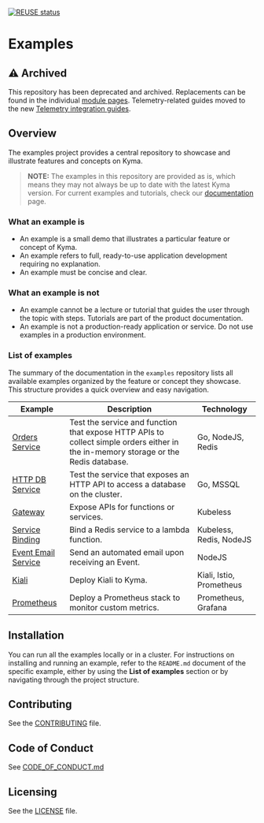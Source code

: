 [![REUSE status](https://api.reuse.software/badge/github.com/kyma-project/examples)](https://api.reuse.software/info/github.com/kyma-project/examples)

# Examples

## :warning: **Archived**

This repository has been deprecated and archived. Replacements can be found in the individual [module pages](https://kyma-project.io/#/06-modules/README). Telemetry-related guides moved to the new [Telemetry integration guides](https://kyma-project.io/#/telemetry-manager/user/README?id=integration-guides).


## Overview

The examples project provides a central repository to showcase and illustrate features and concepts on Kyma.

> **NOTE:** The examples in this repository are provided as is, which means they may not always be up to date with the latest Kyma version. For current examples and tutorials, check our [documentation](https://kyma-project.io) page.

### What an example is

- An example is a small demo that illustrates a particular feature or concept of Kyma.
- An example refers to full, ready-to-use application development requiring no explanation.
- An example must be concise and clear.

### What an example is not

- An example cannot be a lecture or tutorial that guides the user through the topic with steps. Tutorials are part of the product documentation.
- An example is not a production-ready application or service. Do not use examples in a production environment.

### List of examples

The summary of the documentation in the `examples` repository lists all available examples organized by the feature or concept they showcase. This structure provides a quick overview and easy navigation.

| Example | Description | Technology |
|---|---|---|
| [Orders Service](orders-service/README.md) | Test the service and function that expose HTTP APIs to collect simple orders either in the in-memory storage or the Redis database. | Go, NodeJS, Redis |
| [HTTP DB Service](http-db-service/README.md) | Test the service that exposes an HTTP API to access a database on the cluster. | Go, MSSQL |
| [Gateway](gateway/README.md) | Expose APIs for functions or services.  | Kubeless |
| [Service Binding](service-binding/lambda/README.md) | Bind a Redis service to a lambda function. | Kubeless, Redis, NodeJS |
| [Event Email Service](event-email-service/README.md) | Send an automated email upon receiving an Event.  | NodeJS |
| [Kiali](kiali/README.md) | Deploy Kiali to Kyma. | Kiali, Istio, Prometheus |
| [Prometheus](prometheus/README.md) | Deploy a Prometheus stack to monitor custom metrics. | Prometheus, Grafana |

## Installation

You can run all the examples locally or in a cluster. For instructions on installing and running an example, refer to the `README.md` document of the specific example, either by using the **List of examples** section or by navigating through the project structure.

## Contributing
<!--- mandatory section - do not change this! --->

See the [CONTRIBUTING](CONTRIBUTING.md) file.

## Code of Conduct
<!--- mandatory section - do not change this! --->

See [CODE_OF_CONDUCT.md](CODE_OF_CONDUCT.md)

## Licensing
<!--- mandatory section - do not change this! --->

See the [LICENSE](LICENSE) file.
